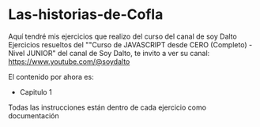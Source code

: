 # Las-historias-de-Cofla

Aquí tendré mis ejercicios que realizo del curso del canal de soy Dalto 
Ejercicios resueltos del ""Curso de JAVASCRIPT desde CERO (Completo) - Nivel JUNIOR" del canal de Soy Dalto, te invito a ver su canal:
https://www.youtube.com/@soydalto

El contenido por ahora es: <br>

 - Capitulo 1

Todas las instrucciones están dentro de cada ejercicio como documentación
